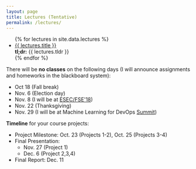 ```yaml
---
layout: page
title: Lectures (Tentative)
permalink: /lectures/
---
```


<!-- <ul id="archive">


{% for gallery in site.data.lectures %}
  {% if lectures.id == page.galleryid %}
    <h1>{{ lectures.description }}</h1>
    {% for image in sortedimages %}
      <li class="archiveposturl">
        <span><a href="{{ site.url }}/graphs/{{ image.file }}">{{image.title }}</a></span><br>
<span class = "postlower">{{ image.caption }}<br />
<strong>Tags:</strong> {{ image.tags }}</span>
      </li>
    {% endfor %}
  {% endif %}
{% endfor %}

</ul> -->


<ul id="archive">
{% for lectures in site.data.lectures %}
      <li class="archiveposturl">
        <span><a href="{{ site.url }}/{{ lectures.dirname }}/{{ lectures.filename }}.pdf">{{ lectures.title }}</a></span><br>
<span class = "postlower">
<strong>tl;dr:</strong> {{ lectures.tldr }}</span>
<strong style="font-size:100%; font-family: 'Titillium Web', sans-serif; float:right">
	<a href="{{ site.githublink}}/tree/master/{{ lectures.dirname }}"><i class="fab fa-github"></i></a>&nbsp;&nbsp;
<a href="{{ site.githublink}}/blob/master/{{ lectures.dirname }}/{{ lectures.filename }}.pdf"><i class="fas fa-file-pdf"></i></a>
</strong> 
      </li>
{% endfor %}
</ul>

There will be **no classes** on the following days (I will announce assignments and homeworks in the blackboard system): 
- Oct 18 (Fall break)
- Nov. 6 (Election day)
- Nov. 8 (I will be at [ESEC/FSE'18](https://2018.fseconference.org/home))
- Nov. 22 (Thanksgiving)
- Nov. 29 (I will be at Machine Learning for DevOps [Summit](https://www.re-work.co/events/machine-learning-for-devops-summit-2018))

**Timeline** for your course projects:
- Project Milestone: Oct. 23 (Projects 1-2), Oct. 25 (Projects 3-4)
- Final Presentation: 
  - Nov. 27 (Project 1) 
  - Dec. 6 (Project 2,3,4)
- Final Report: Dec. 11